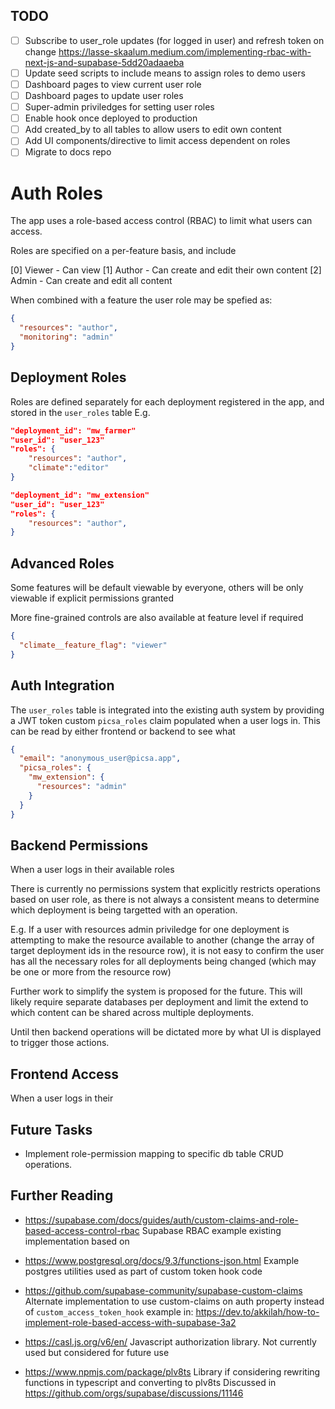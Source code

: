 ## TODO

- [ ] Subscribe to user_role updates (for logged in user) and refresh token on change
      https://lasse-skaalum.medium.com/implementing-rbac-with-next-js-and-supabase-5dd20adaaeba
- [ ] Update seed scripts to include means to assign roles to demo users
- [ ] Dashboard pages to view current user role
- [ ] Dashboard pages to update user roles
- [ ] Super-admin priviledges for setting user roles
- [ ] Enable hook once deployed to production
- [ ] Add created_by to all tables to allow users to edit own content
- [ ] Add UI components/directive to limit access dependent on roles
- [ ] Migrate to docs repo

# Auth Roles

The app uses a role-based access control (RBAC) to limit what users can access.

Roles are specified on a per-feature basis, and include

[0] Viewer - Can view
[1] Author - Can create and edit their own content
[2] Admin - Can create and edit all content

When combined with a feature the user role may be spefied as:

```json
{
  "resources": "author",
  "monitoring": "admin"
}
```

## Deployment Roles

Roles are defined separately for each deployment registered in the app, and stored in the `user_roles` table
E.g.

```json
"deployment_id": "mw_farmer"
"user_id": "user_123"
"roles": {
    "resources": "author",
    "climate":"editor"
}
```

```json
"deployment_id": "mw_extension"
"user_id": "user_123"
"roles": {
    "resources": "author",
}
```

## Advanced Roles

Some features will be default viewable by everyone, others will be only viewable if explicit permissions granted

More fine-grained controls are also available at feature level if required

```json
{
  "climate__feature_flag": "viewer"
}
```

## Auth Integration

The `user_roles` table is integrated into the existing auth system by providing a JWT token custom `picsa_roles` claim populated when a user logs in. This can be read by either frontend or backend to see what

```json
{
  "email": "anonymous_user@picsa.app",
  "picsa_roles": {
    "mw_extension": {
      "resources": "admin"
    }
  }
}
```

## Backend Permissions

When a user logs in their available roles

There is currently no permissions system that explicitly restricts operations based on user role, as there is not always a consistent means to determine which deployment is being targetted with an operation.

E.g. If a user with resources admin priviledge for one deployment is attempting to make the resource available to another (change the array of target deployment ids in the resource row), it is not easy to confirm the user has all the necessary roles for all deployments being changed (which may be one or more from the resource row)

Further work to simplify the system is proposed for the future. This will likely require separate databases per deployment and limit the extend to which content can be shared across multiple deployments.

Until then backend operations will be dictated more by what UI is displayed to trigger those actions.

## Frontend Access

When a user logs in their

## Future Tasks

- Implement role-permission mapping to specific db table CRUD operations.

## Further Reading

- https://supabase.com/docs/guides/auth/custom-claims-and-role-based-access-control-rbac
  Supabase RBAC example existing implementation based on

- https://www.postgresql.org/docs/9.3/functions-json.html
  Example postgres utilities used as part of custom token hook code

- https://github.com/supabase-community/supabase-custom-claims
  Alternate implementation to use custom-claims on auth property instead of `custom_access_token_hook`
  example in: https://dev.to/akkilah/how-to-implement-role-based-access-with-supabase-3a2

- https://casl.js.org/v6/en/
  Javascript authorization library. Not currently used but considered for future use

- https://www.npmjs.com/package/plv8ts
  Library if considering rewriting functions in typescript and converting to plv8ts
  Discussed in https://github.com/orgs/supabase/discussions/11146
